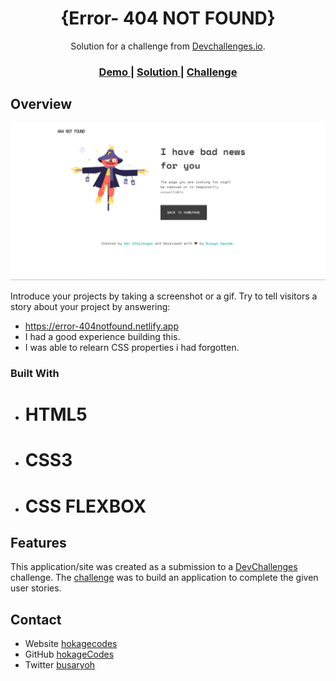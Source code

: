 <!-- Please update value in the {}  -->

<h1 align="center">{Error- 404 NOT FOUND}</h1>

<div align="center">
   Solution for a challenge from  <a href="http://devchallenges.io" target="_blank">Devchallenges.io</a>.
</div>

<div align="center">
  <h3>
    <a href="https://error-404notfound.netlify.app">
      Demo
    </a>
    <span> | </span>
    <a href="https://codepen.io/Hashirama-Senju/pen/GRMNwqB">
      Solution
    </a>
    <span> | </span>
    <a href="https://devchallenges.io/challenges/wBunSb7FPrIepJZAg0sY">
      Challenge
    </a>
  </h3>
</div>


## Overview

![screenshot](./images/404.jpg)

Introduce your projects by taking a screenshot or a gif. Try to tell visitors a story about your project by answering:

- https://error-404notfound.netlify.app
- I had a good experience building this.
- I was able to relearn CSS properties i had forgotten.

### Built With

- # HTML5
- # CSS3
- # CSS FLEXBOX

## Features


This application/site was created as a submission to a [DevChallenges](https://devchallenges.io/challenges) challenge. The [challenge](https://devchallenges.io/challenges/wBunSb7FPrIepJZAg0sY) was to build an application to complete the given user stories.


## Contact

- Website [hokagecodes](https://hokagecodes.netlify.app)
- GitHub [hokageCodes](https://{github.com/hokageCodes})
- Twitter [busaryoh](https://{twitter.com/busaryoh})
